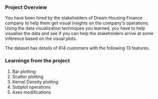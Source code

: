 ### Project Overview

 You have been hired by the stakeholders of Dream Housing Finance company to help them get visual insights on the company's operations. Using the data visualization techniques you learned, you have to help visualise the data and see if you can help the stakeholders arrive at some inference based on the visual plots.

The dataset has details of 614 customers with the following 13 features.


### Learnings from the project

 1. Bar plotting
2. Scatter plotting
3. Kernel Density plotting
4. Subplot operations
5. Axes modifications



